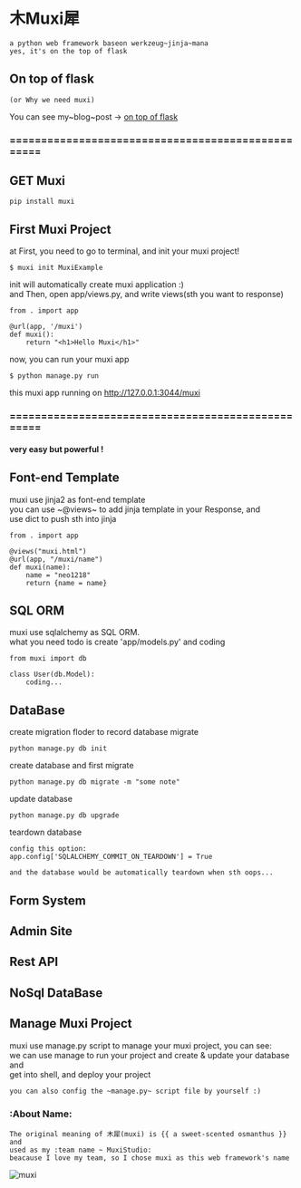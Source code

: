 木Muxi犀
===

	a python web framework baseon werkzeug~jinja~mana
	yes, it's on the top of flask

## On top of flask

	(or Why we need muxi)
You can see my~blog~post -> [on top of flask](http://neo1218.github.io/2015/11/06/on-top-of-flask/)

### ==================================================
## GET Muxi

	pip install muxi

## First Muxi Project
at First, you need to go to terminal, and init your muxi project!

	$ muxi init MuxiExample

init will automatically create muxi application :) <br/>
and Then, open app/views.py, and write views(sth you want to response)

	from . import app

	@url(app, '/muxi')
	def muxi():
		return "<h1>Hello Muxi</h1>"

now, you can run your muxi app

	$ python manage.py run

this muxi app running on http://127.0.0.1:3044/muxi
### ==================================================

#### very easy but powerful !

## Font-end Template
muxi use jinja2 as font-end template <br/>
you can use ~@views~ to add jinja template in your Response, and <br/>
use dict to push sth into jinja


	from . import app

	@views("muxi.html")
	@url(app, "/muxi/name")
	def muxi(name):
		name = "neo1218"
		return {name = name}

## SQL ORM
muxi use sqlalchemy as SQL ORM. <br/>
what you need todo is create 'app/models.py' and coding

	from muxi import db

	class User(db.Model):
		coding...

## DataBase
create migration floder to record database migrate

	python manage.py db init

create database and first migrate

	python manage.py db migrate -m "some note"

update database

	python manage.py db upgrade

teardown database

	config this option:
	app.config['SQLALCHEMY_COMMIT_ON_TEARDOWN'] = True

	and the database would be automatically teardown when sth oops...

## Form System

## Admin Site

## Rest API

## NoSql DataBase

## Manage Muxi Project
muxi use manage.py script to manage your muxi project, you can see:<br/>
we can use manage to run your project and create & update your database and<br/>
get into shell, and deploy your project

	you can also config the ~manage.py~ script file by yourself :)

### :About Name:

	The original meaning of 木犀(muxi) is {{ a sweet-scented osmanthus }} and
	used as my :team name ~ MuxiStudio:
	beacause I love my team, so I chose muxi as this web framework's name

![muxi](http://7xj431.com1.z0.glb.clouddn.com/slogan_bg.png)
